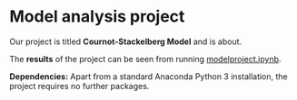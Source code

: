 # Model analysis project

Our project is titled **Cournot-Stackelberg Model** and is about.

The **results** of the project can be seen from running [modelproject.ipynb](modelproject.ipynb).

**Dependencies:** Apart from a standard Anaconda Python 3 installation, the project requires no further packages.